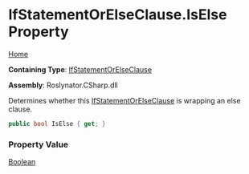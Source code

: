 # IfStatementOrElseClause\.IsElse Property

[Home](../../../../README.md)

**Containing Type**: [IfStatementOrElseClause](../README.md)

**Assembly**: Roslynator\.CSharp\.dll

  
Determines whether this [IfStatementOrElseClause](../README.md) is wrapping an else clause\.

```csharp
public bool IsElse { get; }
```

### Property Value

[Boolean](https://docs.microsoft.com/en-us/dotnet/api/system.boolean)

